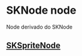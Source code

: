 # SKNode node

Node derivado do SKNode

## [SKSpriteNode](https://github.com/ghsumiyasu/Swift/blob/main/README-Swift-Node-SKSprite-br-pt.md)
